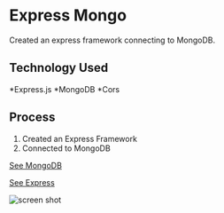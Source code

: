 # Express Mongo

Created an express framework connecting to MongoDB.

## Technology Used
*Express.js
*MongoDB
*Cors

## Process
1. Created an Express Framework
2. Connected to MongoDB

[See MongoDB](http://www.mongodb.com/)

[See Express](http://www.expressjs.com/)

![screen shot](https://files.worldwildlife.org/wwfcmsprod/images/Baby_Sloth_Hanging_iStock_3_12_2014/portrait_overview/4zhzw2pmf0_iStock_000016816803XLarge_mini.jpg)

